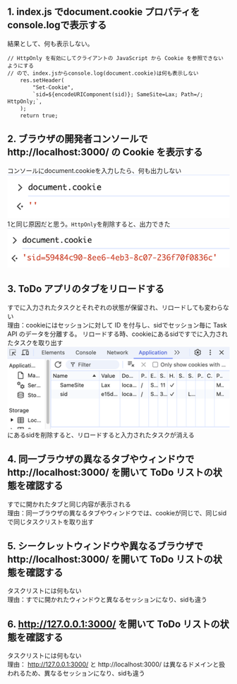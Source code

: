 ## 1. index.js でdocument.cookie プロパティを console.logで表示する
結果として、何も表示しない。
```
// HttpOnly を有効にしてクライアントの JavaScript から Cookie を参照できない
ようにする
// ので、index.jsからconsole.log(document.cookie)は何も表示しない
    res.setHeader(
        "Set-Cookie",
        `sid=${encodeURIComponent(sid)}; SameSite=Lax; Path=/; HttpOnly;`,
    );
    return true;
```

## 2. ブラウザの開発者コンソールで http://localhost:3000/ の Cookie を表示する
コンソールにdocument.cookieを入力したら、何も出力しない
![alt text](image.png)
1と同じ原因だと思う。`HttpOnly`を削除すると、出力できた
![alt text](image-1.png)

## 3. ToDo アプリのタブをリロードする
すでに入力されたタスクとそれぞれの状態が保留され、リロードしても変わらない\
理由：cookieにはセッションに対して ID を付与し、sidでセッション毎に Task API のデータを分離する。
リロードする時、cookieにあるsidですでに入力されたタスクを取り出す
![alt text](image-2.png)
にあるsidを削除すると、リロードすると入力されたタスクが消える

## 4. 同一ブラウザの異なるタブやウィンドウで http://localhost:3000/ を開いて ToDo リストの状態を確認する
すでに開かれたタブと同じ内容が表示される\
理由：同一ブラウザの異なるタブやウィンドウでは、cookieが同じで、同じsidで同じタスクリストを取り出す

## 5. シークレットウィンドウや異なるブラウザで http://localhost:3000/ を開いて ToDo リストの状態を確認する
タスクリストには何もない\
理由：すでに開かれたウィンドウと異なるセッションになり、sidも違う

## 6. http://127.0.0.1:3000/ を開いて ToDo リストの状態を確認する
タスクリストには何もない\
理由：
http://127.0.0.1:3000/ と http://localhost:3000/ は異なるドメインと扱われるため、異なるセッションになり、sidも違う